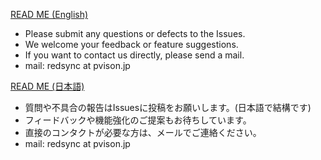 
[READ ME (English)](./README-EN.md)

- Please submit any questions or defects to the Issues.
- We welcome your feedback or feature suggestions.
- If you want to contact us directly, please send a mail.
- mail: redsync at pvison.jp

[READ ME (日本語)](./README-JP.md)

- 質問や不具合の報告はIssuesに投稿をお願いします。(日本語で結構です)
- フィードバックや機能強化のご提案もお待ちしています。
- 直接のコンタクトが必要な方は、メールでご連絡ください。
- mail: redsync at pvison.jp
